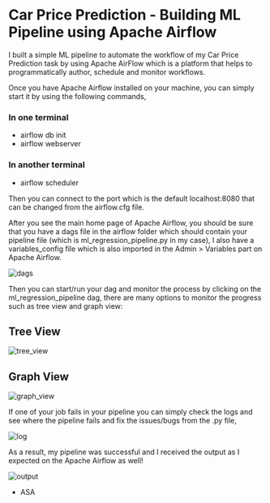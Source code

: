 # Car Price Prediction - Building ML Pipeline using Apache Airflow

I built a simple ML pipeline to automate the workflow of my Car Price Prediction task by using Apache AirFlow which is a platform that helps to programmatically author, schedule and monitor workflows.

Once you have Apache Airflow installed on your machine, you can simply start it by using the following commands,

### In one terminal
- airflow db init
- airflow webserver

### In another terminal 
- airflow scheduler

Then you can connect to the port which is the default localhost:8080 that can be changed from the airflow.cfg file.

After you see the main home page of Apache Airflow, you should be sure that you have a dags file in the airflow folder which should contain your pipeline file (which is ml_regression_pipeline.py in my case), I also have a variables_config file which is also imported in the Admin > Variables part on Apache Airflow.

![dags](https://user-images.githubusercontent.com/84930400/130382829-c2d17405-de4f-4102-bff8-766b7e736dd0.PNG)

Then you can start/run your dag and monitor the process by clicking on the ml_regression_pipeline dag, there are many options to monitor the progress such as tree view and graph view:

## Tree View

![tree_view](https://user-images.githubusercontent.com/84930400/130381800-cf80e05b-a12e-4e8a-90e6-6af1c3afc6e6.PNG)

## Graph View

![graph_view](https://user-images.githubusercontent.com/84930400/130381803-f3c81f28-92db-4253-bc1c-b3a28ca82f10.PNG)

If one of your job fails in your pipeline you can simply check the logs and see where the pipeline fails and fix the issues/bugs from the .py file,

![log](https://user-images.githubusercontent.com/84930400/130383267-19017a89-8ca3-4e04-baeb-dd66359a2daf.PNG)

As a result, my pipeline was successful and I received the output as I expected on the Apache Airflow as well!

![output](https://user-images.githubusercontent.com/84930400/130383833-3832eef0-7509-4d44-9f63-fd475e542818.PNG)

- ASA

